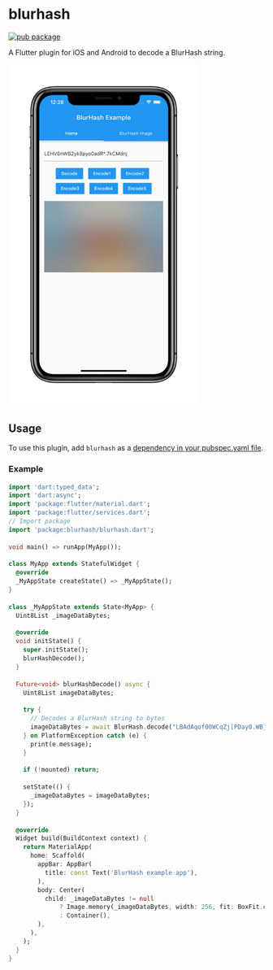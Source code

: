 # blurhash

[![pub package](https://img.shields.io/pub/v/blurhash?style=flat-square)](https://pub.dartlang.org/packages/blurhash)

A Flutter plugin for iOS and Android to decode a BlurHash string.

<img src="https://raw.githubusercontent.com/Raincal/blurhash/master/blurhash.png" width="375">

## Usage

To use this plugin, add `blurhash` as a [dependency in your pubspec.yaml file](https://flutter.io/platform-plugins/).

### Example

```dart
import 'dart:typed_data';
import 'dart:async';
import 'package:flutter/material.dart';
import 'package:flutter/services.dart';
// Import package
import 'package:blurhash/blurhash.dart';

void main() => runApp(MyApp());

class MyApp extends StatefulWidget {
  @override
  _MyAppState createState() => _MyAppState();
}

class _MyAppState extends State<MyApp> {
  Uint8List _imageDataBytes;

  @override
  void initState() {
    super.initState();
    blurHashDecode();
  }

  Future<void> blurHashDecode() async {
    Uint8List imageDataBytes;

    try {
      // Decodes a BlurHash string to bytes
      imageDataBytes = await BlurHash.decode("LBAdAqof00WCqZj[PDay0.WB}pof", 32, 32);
    } on PlatformException catch (e) {
      print(e.message);
    }

    if (!mounted) return;

    setState(() {
      _imageDataBytes = imageDataBytes;
    });
  }

  @override
  Widget build(BuildContext context) {
    return MaterialApp(
      home: Scaffold(
        appBar: AppBar(
          title: const Text('BlurHash example app'),
        ),
        body: Center(
          child: _imageDataBytes != null
              ? Image.memory(_imageDataBytes, width: 256, fit: BoxFit.cover)
              : Container(),
        ),
      ),
    );
  }
}
```
